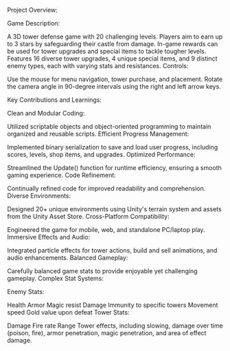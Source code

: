 Project Overview:

Game Description:

A 3D tower defense game with 20 challenging levels.
Players aim to earn up to 3 stars by safeguarding their castle from damage.
In-game rewards can be used for tower upgrades and special items to tackle tougher levels.
Features 16 diverse tower upgrades, 4 unique special items, and 9 distinct enemy types, each with varying stats and resistances.
Controls:

Use the mouse for menu navigation, tower purchase, and placement.
Rotate the camera angle in 90-degree intervals using the right and left arrow keys.

Key Contributions and Learnings:

Clean and Modular Coding:

Utilized scriptable objects and object-oriented programming to maintain organized and reusable scripts.
Efficient Progress Management:

Implemented binary serialization to save and load user progress, including scores, levels, shop items, and upgrades.
Optimized Performance:

Streamlined the Update() function for runtime efficiency, ensuring a smooth gaming experience.
Code Refinement:

Continually refined code for improved readability and comprehension.
Diverse Environments:

Designed 20+ unique environments using Unity's terrain system and assets from the Unity Asset Store.
Cross-Platform Compatibility:

Engineered the game for mobile, web, and standalone PC/laptop play.
Immersive Effects and Audio:

Integrated particle effects for tower actions, build and sell animations, and audio enhancements.
Balanced Gameplay:

Carefully balanced game stats to provide enjoyable yet challenging gameplay.
Complex Stat Systems:

Enemy Stats:

Health
Armor
Magic resist
Damage
Immunity to specific towers
Movement speed
Gold value upon defeat
Tower Stats:

Damage
Fire rate
Range
Tower effects, including slowing, damage over time (poison, fire), armor penetration, magic penetration, and area of effect damage.

